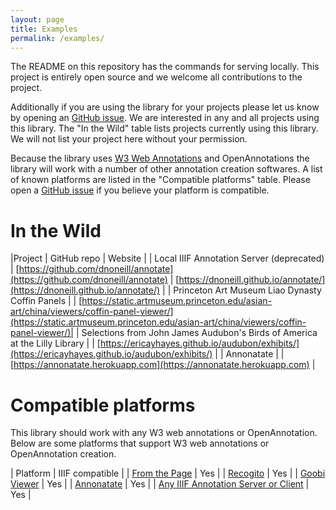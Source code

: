 ```yaml
---
layout: page
title: Examples
permalink: /examples/
---
```


The README on this repository has the commands for serving locally. This project is entirely open source and we welcome all contributions to the project.

Additionally if you are using the library for your projects please let us know by opening an [GitHub issue](https://github.com/NCSU-Libraries/iiif-annotation/issues). We are interested in any and all projects using this library. The "In the Wild" table lists projects currently using this library. We will not list your project here without your permission.

Because the library uses [W3 Web Annotations](https://www.w3.org/TR/annotation-model/) and OpenAnnotations the library will work with a number of other annotation creation softwares. A list of known platforms are listed in the "Compatible platforms" table. Please open a [GitHub issue](https://github.com/NCSU-Libraries/iiif-annotation/issues) if you believe your platform is compatible.

# In the Wild

|Project | GitHub repo | Website |
| Local IIIF Annotation Server (deprecated) | [https://github.com/dnoneill/annotate](https://github.com/dnoneill/annotate) | [https://dnoneill.github.io/annotate/](https://dnoneill.github.io/annotate/) |
| Princeton Art Museum Liao Dynasty Coffin Panels | | [https://static.artmuseum.princeton.edu/asian-art/china/viewers/coffin-panel-viewer/](https://static.artmuseum.princeton.edu/asian-art/china/viewers/coffin-panel-viewer/)|
| Selections from John James Audubon's Birds of America at the Lilly Library | | [https://ericayhayes.github.io/audubon/exhibits/](https://ericayhayes.github.io/audubon/exhibits/) |
| Annonatate | | [https://annonatate.herokuapp.com](https://annonatate.herokuapp.com) |

# Compatible platforms
This library should work with any W3 web annotations or OpenAnnotation. Below are some platforms that support W3 web annotations or OpenAnnotation creation.

| Platform | IIIF compatible |
| [From the Page](https://fromthepage.com) | Yes |
| [Recogito](https://recogito.pelagios.org) | Yes |
| [Goobi Viewer](https://www.intranda.com/en/digiverso/goobi-viewer/goobi-viewer-overview/) | Yes |
| [Annonatate](https://annonatate.herokuapp.com) | Yes |
| [Any IIIF Annotation Server or Client](https://github.com/IIIF/awesome-iiif#annotations) | Yes |
